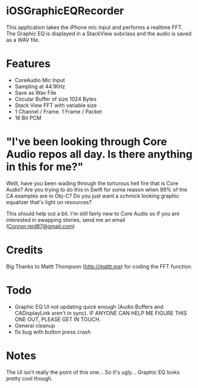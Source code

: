 # iOSGraphicEQRecorder
This application takes the iPhone mic input and performs a realtime FFT.  The Graphic EQ is displayed in a StackView subclass and the audio is saved as a WAV file.

# Features
 * CoreAudio Mic Input
 * Sampling at 44.1KHz 
 * Save as Wav File
 * Circular Buffer of size 1024 Bytes
 * Stack View FFT with variable size
 * 1 Channel / Frame. 1 Frame / Packet
 * 16 Bit PCM
 
#  "I've been looking through Core Audio repos all day.  Is there anything  in this for me?"
Welll,  have you been wading through the torturous hell fire that is Core Audio?
Are you trying to do this in Swift for some reason when 99% of the CA examples are in Obj-C?
Do you just want a schmick looking graphic equalizer that's light on resources?

This should help out a bit.  I'm still fairly new to Core Audio so if you are interested in swapping stories, send me an email (Connor.reid87@gmail.com)

# Credits
Big Thanks to Mattt Thompson (http://mattt.me) for coding the FFT function.

# Todo
* Graphic EQ UI not updating quick enough (Audio Buffers and CADisplayLink aren't in sync).  IF ANYONE CAN HELP ME FIGURE THIS ONE OUT, PLEASE GET IN TOUCH.
* General cleanup
* fix bug with button press crash

# Notes
The UI isn't really the point of this one...  So it's ugly...  Graphic EQ looks pretty cool though.
